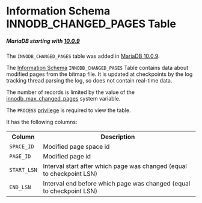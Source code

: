 # Information Schema INNODB_CHANGED_PAGES Table

##### MariaDB starting with [10.0.9](/kb/en/mariadb-1009-release-notes/)

The `INNODB_CHANGED_PAGES` table was added in [MariaDB 10.0.9](/kb/en/mariadb-1009-release-notes/).

The [Information Schema](/kb/en/information_schema/) `INNODB_CHANGED_PAGES` Table contains data about modified pages from the bitmap file. It is updated at checkpoints by the log tracking thread parsing the log, so does not contain real-time data.

The number of records is limited by the value of the [innodb_max_changed_pages](/kb/en/xtradbinnodb-server-system-variables/#innodb_max_changed_pages) system variable.

The `PROCESS` [privilege](/sql-statements-structure/sql-statements/account-management-sql-commands/grant/) is required to view the table.

It has the following columns:

<table><tbody><tr><th>Column</th><th>Description</th></tr>
<tr><td><code>SPACE_ID</code></td><td>Modified page space id</td></tr>
<tr><td><code>PAGE_ID</code></td><td>Modified page id</td></tr>
<tr><td><code>START_LSN</code></td><td>Interval start after which page was changed (equal to checkpoint LSN)</td></tr>
<tr><td><code>END_LSN</code></td><td>Interval end before which page was changed (equal to checkpoint LSN)</td></tr>
</tbody></table>